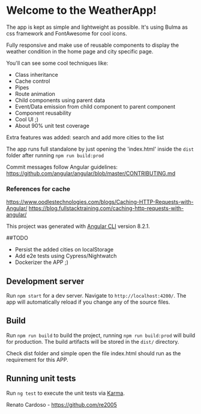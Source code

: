 # Welcome to the WeatherApp!

The app is kept as simple and lightweight as possible.
It's using Bulma as css framework and FontAwesome for cool icons.

Fully responsive and make use of reusable components to display the weather condition in the home page and city specific page.

You'll can see some cool techniques like:

- Class inheritance
- Cache control
- Pipes
- Route animation
- Child components using parent data
- Event/Data emission from child component to parent component
- Component reusability
- Cool UI ;)
- About 90% unit test coverage


Extra features was added: search and add more cities to the list

The app runs full standalone by just opening the 'index.html' inside the `dist` folder after running `npm run build:prod`  

Commit messages follow Angular guidelines:
https://github.com/angular/angular/blob/master/CONTRIBUTING.md

### References for cache
https://www.oodlestechnologies.com/blogs/Caching-HTTP-Requests-with-Angular/
https://blog.fullstacktraining.com/caching-http-requests-with-angular/

This project was generated with [Angular CLI](https://github.com/angular/angular-cli) version 8.2.1.

##TODO
- Persist the added cities on localStorage
- Add e2e tests using Cypress/Nightwatch
- Dockerizer the APP ;)


## Development server

Run `npm start` for a dev server. Navigate to `http://localhost:4200/`. The app will automatically reload if you change any of the source files.


## Build

Run `npm run build` to build the project, running `npm run build:prod` will build for production.
The build artifacts will be stored in the `dist/` directory.

Check dist folder and simple open the file index.html should run as the requirement for this APP.

## Running unit tests

Run `ng test` to execute the unit tests via [Karma](https://karma-runner.github.io).


Renato Cardoso - https://github.com/re2005
